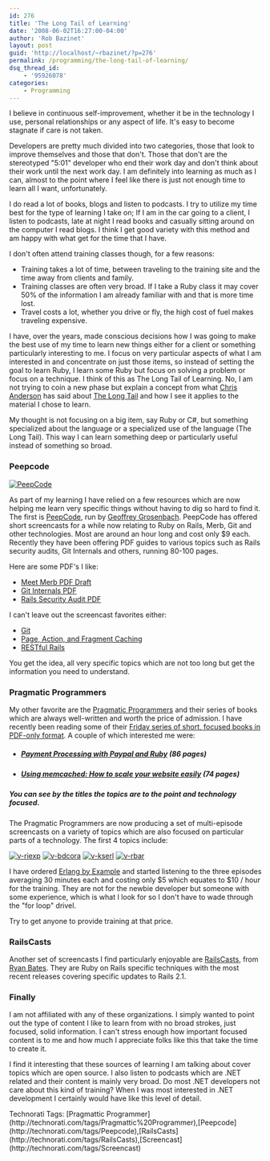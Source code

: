 ```yaml
---
id: 276
title: 'The Long Tail of Learning'
date: '2008-06-02T16:27:00-04:00'
author: 'Rob Bazinet'
layout: post
guid: 'http://localhost/~rbazinet/?p=276'
permalink: /programming/the-long-tail-of-learning/
dsq_thread_id:
    - '95926078'
categories:
    - Programming
---
```


I believe in continuous self-improvement, whether it be in the technology I use, personal relationships or any aspect of life. It's easy to become stagnate if care is not taken.

Developers are pretty much divided into two categories, those that look to improve themselves and those that don't. Those that don't are the stereotyped "5:01" developer who end their work day and don't think about their work until the next work day. I am definitely into learning as much as I can, almost to the point where I feel like there is just not enough time to learn all I want, unfortunately.

I do read a lot of books, blogs and listen to podcasts. I try to utilize my time best for the type of learning I take on; If I am in the car going to a client, I listen to podcasts, late at night I read books and casually sitting around on the computer I read blogs. I think I get good variety with this method and am happy with what get for the time that I have.

I don't often attend training classes though, for a few reasons:

- Training takes a lot of time, between traveling to the training site and the time away from clients and family.
- Training classes are often very broad. If I take a Ruby class it may cover 50% of the information I am already familiar with and that is more time lost.
- Travel costs a lot, whether you drive or fly, the high cost of fuel makes traveling expensive.

I have, over the years, made conscious decisions how I was going to make the best use of my time to learn new things either for a client or something particularly interesting to me. I focus on very particular aspects of what I am interested in and concentrate on just those items, so instead of setting the goal to learn Ruby, I learn some Ruby but focus on solving a problem or focus on a technique. I think of this as The Long Tail of Learning. No, I am not trying to coin a new phase but explain a concept from what [Chris Anderson](http://www.thelongtail.com/) has said about [The Long Tail](http://en.wikipedia.org/wiki/The_Long_Tail) and how I see it applies to the material I chose to learn.

My thought is not focusing on a big item, say Ruby or C#, but something specialized about the language or a specialized use of the language (The Long Tail). This way I can learn something deep or particularly useful instead of something so broad.

### Peepcode

[![PeepCode](http://www.accidentaltechnologist.com/files/media/image/WindowsLiveWriter/PragmaticScreencastsOutNow_147EF/PeepCode_3.jpg)](http://www.peepcode.com/)

As part of my learning I have relied on a few resources which are now helping me learn very specific things without having to dig so hard to find it. The first is [PeepCode](http://peepcode.com/), run by [Geoffrey Grosenbach](http://nubyonrails.com/). PeepCode has offered short screencasts for a while now relating to Ruby on Rails, Merb, Git and other technologies. Most are around an hour long and cost only $9 each. Recently they have been offering PDF guides to various topics such as Rails security audits, Git Internals and others, running 80-100 pages.

Here are some PDF's I like:

- [Meet Merb PDF Draft](http://peepcode.com/products/meet-merb-pdf-draft)
- [Git Internals PDF](http://peepcode.com/products/git-internals-pdf)
- [Rails Security Audit PDF](http://peepcode.com/products/rails-security-audit-pdf)

I can't leave out the screencast favorites either:

- [Git](http://peepcode.com/products/git)
- [Page, Action, and Fragment Caching](http://peepcode.com/products/page-action-and-fragment-caching)
- [RESTful Rails](http://peepcode.com/products/restful-rails)

You get the idea, all very specific topics which are not too long but get the information you need to understand.

### Pragmatic Programmers

My other favorite are the [Pragmatic Programmers](http://www.pragprog.com/) and their series of books which are always well-written and worth the price of admission. I have recently been reading some of their [Friday series of short, focused books in PDF-only format](http://www.pragprog.com/categories/friday). A couple of which interested me were:

- ##### [Payment Processing with Paypal and Ruby](http://www.pragprog.com/titles/jfpaypal/payment-processing-with-paypal-and-ruby) (86 pages)
- ##### [Using memcached: How to scale your website easily](http://www.pragprog.com/titles/memcd/using-memcached) (74 pages)

##### You can see by the titles the topics are to the point and technology focused.

The Pragmatic Programmers are now producing a set of multi-episode screencasts on a variety of topics which are also focused on particular parts of a technology. The first 4 topics include:

[![v-riexp](http://www.accidentaltechnologist.com/files/media/image/WindowsLiveWriter/PragmaticScreencastsOutNow_147EF/v-riexp_3.jpg)](http://www.pragprog.com/screencasts/v-riexp/building-a-dynamic-website-with-expressionengine) [![v-bdcora](http://www.accidentaltechnologist.com/files/media/image/WindowsLiveWriter/PragmaticScreencastsOutNow_147EF/v-bdcora_3.jpg)](http://www.pragprog.com/screencasts/v-bdcora/creating-a-compelling-user-interface-with-core-animation) [![v-kserl](http://www.accidentaltechnologist.com/files/media/image/WindowsLiveWriter/PragmaticScreencastsOutNow_147EF/v-kserl_3.jpg)](http://www.pragprog.com/screencasts/v-kserl/erlang-by-example) [![v-rbar](http://www.accidentaltechnologist.com/files/media/image/WindowsLiveWriter/PragmaticScreencastsOutNow_147EF/v-rbar_3.jpg)](http://www.pragprog.com/screencasts/v-rbar/everyday-active-record)

I have ordered [Erlang by Example](http://www.pragprog.com/screencasts/v-kserl/erlang-by-example) and started listening to the three episodes averaging 30 minutes each and costing only $5 which equates to $10 / hour for the training. They are not for the newbie developer but someone with some experience, which is what I look for so I don't have to wade through the "for loop" drivel.

Try to get anyone to provide training at that price.

### RailsCasts

Another set of screencasts I find particularly enjoyable are [RailsCasts](http://railscasts.com/), from [Ryan Bates](http://workingwithrails.com/person/6491-ryan-bates). They are Ruby on Rails specific techniques with the most recent releases covering specific updates to Rails 2.1.

### Finally

I am not affiliated with any of these organizations. I simply wanted to point out the type of content I like to learn from with no broad strokes, just focused, solid information. I can't stress enough how important focused content is to me and how much I appreciate folks like this that take the time to create it.

I find it interesting that these sources of learning I am talking about cover topics which are open source. I also listen to podcasts which are .NET related and their content is mainly very broad. Do most .NET developers not care about this kind of training? When I was most interested in .NET development I certainly would have like this level of detail.

<div class="wlWriterSmartContent" id="scid:0767317B-992E-4b12-91E0-4F059A8CECA8:24c2f41c-02d0-4884-b999-19777cdeec7b" style="padding-right: 0px; display: inline; padding-left: 0px; float: none; padding-bottom: 0px; margin: 0px; padding-top: 0px">Technorati Tags: [Pragmattic Programmer](http://technorati.com/tags/Pragmattic%20Programmer),[Peepcode](http://technorati.com/tags/Peepcode),[RailsCasts](http://technorati.com/tags/RailsCasts),[Screencast](http://technorati.com/tags/Screencast)</div>
